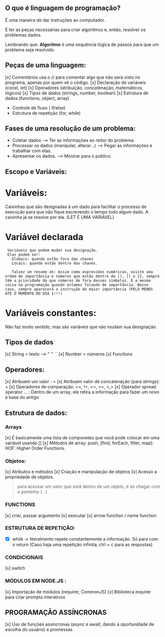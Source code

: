 ##  O que é linguagem de programação? 

É uma maneira de dar instruções ao computador. 

É ter as peças necessárias para criar algorítmos e, então, resolver os problemas dados. 

Lembrando que: **Algoritmo** é uma sequência lógica de passos para que um problema seja resolvido. 

##  Peças de uma linguagem: 

[x]  Comentários
  usa o // para comentar algo que não será visto no programa, apenas por quem vê o código. 
[x] Declaração de variáveis (const, let)
[x] Operadores (atribuição, concatenação, matemáticos, lógicos)
[x] Tipos de dados (strings, number, boolean)
[x] Estrutura de dados (functions, object, array)
- Controle de fluxo ( if/else)
- Estrutura de repetição (for, while)

## Fases de uma resolução de um problema: 

- Coletar dados 
  --> Ter as informações ao redor do problema.
- Processar os dados (manipular, alterar...)
  --> Pegar as informações e trabalhar com elas.
- Apresentar os dados.
  --> Mostrar para o público. 

## Escopo e Variáveis: 
 
 # Variáveis: 
   Caixinhas que são designadas à um dado para facilitar o processo de execução para que não fique escrevendo o tempo    todo algum dado. A caixinha já se resolve por ela. (LET É UMA VARIÁVEL)
   
   # Variável declarada
     Variáveis que podem mudar sua designação. 
     Elas podem ser:
       Globais: quando estão fora das chaves 
       Locais: quando estão dentro das chaves. 

       Talvez um resumo ok: Assim como expressões numéricas, existe uma ordem de importância e números que estão dentro de (), [] e {}, sempre têm a prioridade do que números de fora desses simbolos. É a mesma coisa na programação quando estamos falando de importância. Nesse caso, sempre aparecerá a instrução de maior importância (PELO MENOS ATÉ O MOMENTO DO DIA 1!!!)
  
  # Variáveis constantes: 
   Não faz muito sentido, mas são variáveis que não mudam sua designação.  

## Tipos de dados 
 [x] String = texto --> "  ''  ``
 [x] Number = números 
 [x] Functions 

## Operadores: 
 [x] Atribuem um valor : = 
 [x] Atribuem valor de concatenação (para strings): + 
 [x] Operadores de comparação: ==, !=, <=, >=, <,>
 [x] Operador spread operator ...   : Dentro de um array, ele retira a informação para fazer um novo à base do antigo 

## Estrutura de dados: 

### Arrays 
 [x] É basicamente uma lista de componetes que você pode colocar em uma variável usando [] 
 [x] Métodos de array: push, [find, forEach, filter, map]: HOF: Higher Order Functions. 

### Objetos: 
 [x] Atributos e métodos
 [x] Criação e manipulação de objetos 
 [x] Acesso a propriedade de objetos. 
   > para acessar um valor que está dentro de um objeto, é só chegar com o pontinho ( . ) 

### FUNCTIONS 

  [x] criar, passar argumento
  [x] executar 
  [x] arrow function / name function 

### ESTRUTURA DE REPETIÇÃO: 
- [x] while -> literalmente repete constantemente a informação. Só para com o return (Caso haja uma repetição infinita, ctrl + c para as respostas)

### CONDICIONAIS 
[x] switch

### MÓDULOS EM NODE.JS : 
[x] Importação de módulos (requirer, CommonJS)
[x] Biblioteca inquirer para criar prompts interativos

## PROGRAMAÇÃO ASSÍNCRONAS 
[x] Uso de funções assíncronas (async e await, dando a oportunidade de escolha do usuário) e promessas